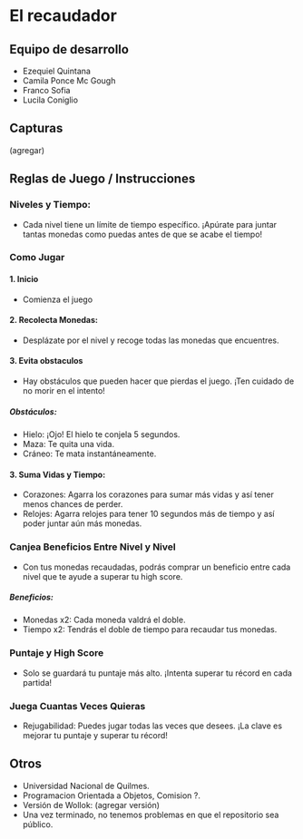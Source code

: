 # El recaudador

## Equipo de desarrollo

- Ezequiel Quintana
- Camila Ponce Mc Gough
- Franco Sofia
- Lucila Coniglio

## Capturas

(agregar)

## Reglas de Juego / Instrucciones

### Niveles y Tiempo:

- Cada nivel tiene un límite de tiempo específico. ¡Apúrate para juntar tantas monedas como puedas antes de que se acabe el tiempo!


### Como Jugar 

#### 1. Inicio
- Comienza el juego 

#### 2. Recolecta Monedas:
- Desplázate por el nivel y recoge todas las monedas que encuentres.

#### 3. Evita obstaculos
- Hay obstáculos que pueden hacer que pierdas el juego. ¡Ten cuidado de no morir en el intento!

##### Obstáculos:
- Hielo: ¡Ojo! El hielo te conjela 5 segundos.
- Maza: Te quita una vida.
- Cráneo: Te mata instantáneamente.

#### 3. Suma Vidas y Tiempo:
- Corazones: Agarra los corazones para sumar más vidas y así tener menos chances de perder.
- Relojes: Agarra relojes para tener 10 segundos más de tiempo y así poder juntar aún más monedas. 

### Canjea Beneficios Entre Nivel y Nivel
- Con tus monedas recaudadas, podrás comprar un beneficio entre cada nivel que te ayude a superar tu high score.

##### Beneficios:
- Monedas x2: Cada moneda valdrá el doble.
- Tiempo x2: Tendrás el doble de tiempo para recaudar tus monedas.
 
### Puntaje y High Score

- Solo se guardará tu puntaje más alto. ¡Intenta superar tu récord en cada partida!

### Juega Cuantas Veces Quieras
    
- Rejugabilidad: Puedes jugar todas las veces que desees. ¡La clave es mejorar tu puntaje y superar tu récord!


## Otros

- Universidad Nacional de Quilmes.
- Programacion Orientada a Objetos, Comision ?.
- Versión de Wollok: (agregar versión)
- Una vez terminado, no tenemos problemas en que el repositorio sea público.
